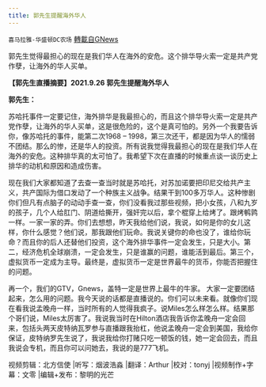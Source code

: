 ```yaml
---
title: 郭先生提醒海外华人
---
```

`喜马拉雅-华盛顿DC农场` [轉載自GNews](https://gnews.org/zh-hans/1579776/)

郭先生觉得最担心的现在是我们华人在海外的安危。这个排华导火索一定是共产党作孽，让海外的华人买单。

**【郭先生直播摘要】2021.9.26 郭先生提醒海外华人**

**郭先生：**

苏哈托事件一定要记住，海外排华是我最担心的，而且这个排华导火索一定是共产党作孽，让海外的华人买单，这是很危险的，这个是真可怕的。另外一个我要告诉你，像苏哈托的事件，能第二次1968 – 1998，第三次还干，都是因为华人的懦弱不团结。那么的惨，还是华人的投资。所有说我觉得我最担心的现在是我们华人在海外的安危。这种排华真的太可怕了。我希望下次在直播的时候重点谈一谈历史上排华的动机和原因和造成伤害。

现在我们大家都知道了去查一查当时就是苏哈托，对苏加诺要把印尼交给共产主义，共产国际为借口发动了一个种族主义战争。结果干到100多万华人。这种惨剧你们但凡有点脑子的动动手查一查，你们没看我过那些视频，把小女孩，八和九岁的孩子，几个人给肛门、阴道给撕开，强奸完以后，拿个棍穿上给烤了。跟烤鹌鹑一样。一家一家的弄。你们去想想，昨天我给他们说，我说，如何是你的女儿这样，你什么感觉？他们说，那我跟他们玩命。我说关键你的命也没了，谁给你玩命？而且你的后人还替他们投资，这个海外排华事件一定会发生，只是大小。第二，经济危机全球崩溃，一定会发生，只是谁赢的问题，谁能活到最后。第三个，虚拟货币一定成为主导。最终是，虚拟货币一定是世界最牛的货币，你能否把握住的问题。

再一个，我们的GTV，Gnews，盖特一定是世界上最牛的牛家。 大家一定要团结起来，怎么用的问题。我今天说的话都是直播说的。你们可以未来看。就像你们现在看我说孟晚舟一样，当时所有的人觉得我疯子。说Miles怎么样怎么样。结果那个哥们说，Miles太厉害了。我说我当时在Hilton酒店我告诉你孟晚舟一定会回来，包括头两天皮特纳瓦罗参与直播跟我抬杠，他说孟晚舟一定会到美国，我给你保证，皮特纳罗先生说了，我说我给你打赌只吃一顿饭的钱，她一定会回去，而且我说会专机，而且你可以问她去，我说的是777飞机。

视频剪辑：北方信使 |听写：烟波浩淼 |翻译：Arthur |校对：tonyj |视频制作+字幕：文零 |编辑+发布：黎明的光芒
